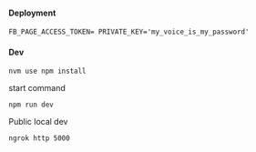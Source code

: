 #### Deployment

`
FB_PAGE_ACCESS_TOKEN=
PRIVATE_KEY='my_voice_is_my_password'
`

#### Dev

`
nvm use
npm install
`

start command

`
npm run dev
`

Public local dev

`
ngrok http 5000
`
